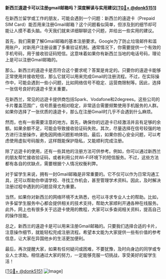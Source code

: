 **新西兰遠遊卡可以注册gmail邮箱吗？深度解读与实用建议[[TG💪+ @donk5151](https://t.me/s/donk5151)]**

在新西兰留学或工作的朋友，可能会遇到一个问题：新西兰的遠遊卡（Prepaid SIM Card）能否用来注册Gmail邮箱？这个问题看似简单，但涉及到的细节却可能让人摸不着头脑。今天我们就来详细聊聊这个问题，并给出一些实用的建议。

首先，我们需要了解Gmail邮箱的基本注册要求。Google为了防止垃圾邮件和滥用账户，对新用户注册设置了多重验证机制。通常情况下，你需要提供一个有效的手机号码，用于接收验证码短信。这意味着如果你有新西兰当地的电话号码，理论上是可以注册Gmail邮箱的。

那么，新西兰的遠遊卡是否符合这个要求呢？答案是肯定的。只要你的遠遊卡能够正常使用并接收短信，那么它就可以用来完成Gmail的注册流程。不过，在实际操作中，可能会遇到一些小问题，比如网络信号不稳定、运营商限制等。因此，选择一张信号良好的遠遊卡至关重要。

在新西兰，常见的远遊卡提供商包括Spark、Vodafone和2degrees。这些公司的卡片覆盖范围广，信号质量也相对稳定，非常适合需要频繁使用手机服务的人群。如果你选择了一张优质的遠遊卡，那么在注册Gmail时几乎不会遇到什么麻烦。

然而，也有一些需要注意的地方。首先，确保你的远遊卡已经激活并且有足够的余额。如果余额不足，可能会导致接收验证码失败。其次，尽量选择在信号较强的地方进行注册操作，避免因网络问题影响体验。最后，如果你担心安全问题，可以考虑使用虚拟号码服务，这样既能保护隐私，又能顺利完成注册。

除了远遊卡的使用，还有一些其他的注册方法可供参考。例如，你可以通过新西兰的朋友帮忙接收验证码，或者利用公共Wi-Fi环境下的短信服务。不过，这些方法都有各自的优缺点，需要根据个人情况权衡利弊。

对于留学生来说，拥有一封Gmail邮箱是非常重要的。它不仅可以作为日常沟通工具，还可以帮助你申请学校、寻找工作机会，甚至管理学术资料。因此，及时解决注册过程中遇到的问题显得尤为重要。

当然，如果你对新西兰的网络环境不太熟悉，也可以寻求专业人士的帮助。比如，许多留学生服务中心都会提供相关的技术支持，帮助大家顺利开通各种在线服务。此外，网上也有很多关于远遊卡使用的教程，大家可以多查阅相关资料，提高自己的操作技能。

总之，新西兰的遠遊卡是可以用来注册Gmail邮箱的。只要我们选择合适的卡片，注意操作细节，就能轻松完成注册流程。希望本文能为大家提供一些有价值的参考信息，让大家在异国他乡的生活更加便利。

最后，再次提醒大家，如果有任何疑问或困难，不要犹豫，及时向身边的同学或专业人士求助。相信通过大家的努力，一定能够克服一切挑战，享受美好的留学生活！

[[TG💪+ @donk5151](https://t.me/s/donk5151) ![Image](https://i.postimg.cc/rwNCRYN7/Snipaste-2025-04-30-17-27-05.png)]